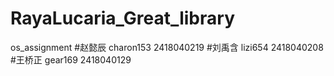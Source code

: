 # RayaLucaria_Great_library
os_assignment
#赵懿辰 charon153 2418040219
#刘禹含 lizi654 2418040208
#王桥正 gear169 2418040129

